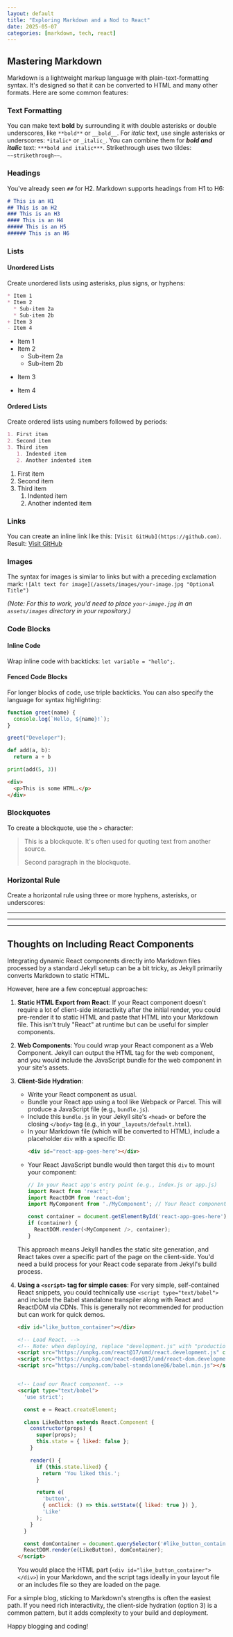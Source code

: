 ```yaml
---
layout: default
title: "Exploring Markdown and a Nod to React"
date: 2025-05-07
categories: [markdown, tech, react]
---
```


## Mastering Markdown

Markdown is a lightweight markup language with plain-text-formatting syntax. It's designed so that it can be converted to HTML and many other formats. Here are some common features:

### Text Formatting

You can make text **bold** by surrounding it with double asterisks or double underscores, like `**bold**` or `__bold__`.
For *italic* text, use single asterisks or underscores: `*italic*` or `_italic_`.
You can combine them for ***bold and italic*** text: `***bold and italic***`.
Strikethrough uses two tildes: `~~strikethrough~~`.

### Headings

You've already seen `##` for H2. Markdown supports headings from H1 to H6:

```markdown
# This is an H1
## This is an H2
### This is an H3
#### This is an H4
##### This is an H5
###### This is an H6
```

### Lists

#### Unordered Lists
Create unordered lists using asterisks, plus signs, or hyphens:

```markdown
* Item 1
* Item 2
  * Sub-item 2a
  * Sub-item 2b
+ Item 3
- Item 4
```

* Item 1
* Item 2
  * Sub-item 2a
  * Sub-item 2b
+ Item 3
- Item 4

#### Ordered Lists
Create ordered lists using numbers followed by periods:

```markdown
1. First item
2. Second item
3. Third item
   1. Indented item
   2. Another indented item
```

1. First item
2. Second item
3. Third item
   1. Indented item
   2. Another indented item

### Links

You can create an inline link like this: `[Visit GitHub](https://github.com)`.
Result: [Visit GitHub](https://github.com)

### Images

The syntax for images is similar to links but with a preceding exclamation mark:
`![Alt text for image](/assets/images/your-image.jpg "Optional Title")`

*(Note: For this to work, you'd need to place `your-image.jpg` in an `assets/images` directory in your repository.)*

### Code Blocks

#### Inline Code
Wrap inline code with backticks: `let variable = "hello";`.

#### Fenced Code Blocks
For longer blocks of code, use triple backticks. You can also specify the language for syntax highlighting:

```javascript
function greet(name) {
  console.log(`Hello, ${name}!`);
}

greet("Developer");
```

```python
def add(a, b):
  return a + b

print(add(5, 3))
```

```html
<div>
  <p>This is some HTML.</p>
</div>
```

### Blockquotes

To create a blockquote, use the `>` character:

> This is a blockquote. It's often used for quoting text from another source.
>
> Second paragraph in the blockquote.

### Horizontal Rule

Create a horizontal rule using three or more hyphens, asterisks, or underscores:

---
***
___

## Thoughts on Including React Components

Integrating dynamic React components directly into Markdown files processed by a standard Jekyll setup can be a bit tricky, as Jekyll primarily converts Markdown to static HTML.

However, here are a few conceptual approaches:

1.  **Static HTML Export from React**:
    If your React component doesn't require a lot of client-side interactivity after the initial render, you could pre-render it to static HTML and paste that HTML into your Markdown file. This isn't truly "React" at runtime but can be useful for simpler components.

2.  **Web Components**:
    You could wrap your React component as a Web Component. Jekyll can output the HTML tag for the web component, and you would include the JavaScript bundle for the web component in your site's assets.

3.  **Client-Side Hydration**:
    *   Write your React component as usual.
    *   Bundle your React app using a tool like Webpack or Parcel. This will produce a JavaScript file (e.g., `bundle.js`).
    *   Include this `bundle.js` in your Jekyll site's `<head>` or before the closing `</body>` tag (e.g., in your `_layouts/default.html`).
    *   In your Markdown file (which will be converted to HTML), include a placeholder `div` with a specific ID:
        ```html
        <div id="react-app-goes-here"></div>
        ```
    *   Your React JavaScript bundle would then target this `div` to mount your component:
        ```javascript
        // In your React app's entry point (e.g., index.js or app.js)
        import React from 'react';
        import ReactDOM from 'react-dom';
        import MyComponent from './MyComponent'; // Your React component

        const container = document.getElementById('react-app-goes-here');
        if (container) {
          ReactDOM.render(<MyComponent />, container);
        }
        ```
    This approach means Jekyll handles the static site generation, and React takes over a specific part of the page on the client-side. You'd need a build process for your React code separate from Jekyll's build process.

4.  **Using a `<script>` tag for simple cases**:
    For very simple, self-contained React snippets, you could technically use `<script type="text/babel">` and include the Babel standalone transpiler along with React and ReactDOM via CDNs. This is generally not recommended for production but can work for quick demos.

    ```html
    <div id="like_button_container"></div>

    <!-- Load React. -->
    <!-- Note: when deploying, replace "development.js" with "production.min.js". -->
    <script src="https://unpkg.com/react@17/umd/react.development.js" crossorigin></script>
    <script src="https://unpkg.com/react-dom@17/umd/react-dom.development.js" crossorigin></script>
    <script src="https://unpkg.com/babel-standalone@6/babel.min.js"></script>


    <!-- Load our React component. -->
    <script type="text/babel">
      'use strict';

      const e = React.createElement;

      class LikeButton extends React.Component {
        constructor(props) {
          super(props);
          this.state = { liked: false };
        }

        render() {
          if (this.state.liked) {
            return 'You liked this.';
          }

          return e(
            'button',
            { onClick: () => this.setState({ liked: true }) },
            'Like'
          );
        }
      }

      const domContainer = document.querySelector('#like_button_container');
      ReactDOM.render(e(LikeButton), domContainer);
    </script>
    ```
    You would place the HTML part (`<div id="like_button_container"></div>`) in your Markdown, and the script tags ideally in your layout file or an includes file so they are loaded on the page.

For a simple blog, sticking to Markdown's strengths is often the easiest path. If you need rich interactivity, the client-side hydration (option 3) is a common pattern, but it adds complexity to your build and deployment.

Happy blogging and coding!
